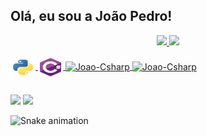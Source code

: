 ## Olá, eu sou a João Pedro!
<div align="center">
  <a href="https://github.com/rafaballerini">
  <img height="140" src="https://github-readme-stats.vercel.app/api?username=joaop25&show_icons=true&theme=dark&include_all_commits=true&count_private=true"/>
  <img height="140" src="https://github-readme-stats.vercel.app/api/top-langs/?username=joaop25&layout=compact&langs_count=7&theme=dark"/>
</div>
<div style="display: inline_block"><br>
  <img align="center" alt="Joao-Python" height="30" width="40" src="https://raw.githubusercontent.com/devicons/devicon/master/icons/python/python-original.svg">
  <img align="center" alt="Joao-Csharp" height="30" width="40" src="https://raw.githubusercontent.com/devicons/devicon/master/icons/csharp/csharp-original.svg">
  <img align="center" alt="Joao-Csharp" height="30" width="40" src="https://cdn.jsdelivr.net/gh/devicons/devicon/icons/mysql/mysql-original.svg" />
  <img align="center" alt="Joao-Csharp" height="30" width="40" src="https://cdn.jsdelivr.net/gh/devicons/devicon/icons/dotnetcore/dotnetcore-original.svg" />
</div>
  
  ##
 
<div> 
 <a href="https://www.linkedin.com/in/joao-pedro-fernandes-95a125180/" target="_blank"><img src="https://img.shields.io/badge/-LinkedIn-%230077B5?style=for-the-badge&logo=linkedin&logoColor=white" target="_blank"></a> 
 <a href="https://medium.com/@joaop_25" target="_blank"><img src="https://img.shields.io/badge/Medium-12100E?style=for-the-badge&logo=medium&logoColor=white" target="_blank"></a> 
 
  ![Snake animation](https://github.com/joaop25/joaop25/blob/output/github-contribution-grid-snake.svg)
 
</div>
